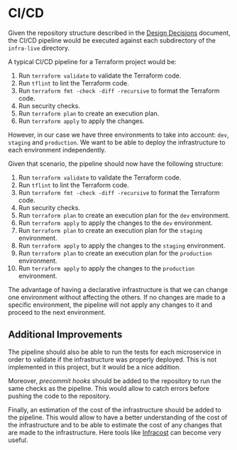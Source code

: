 # CI/CD

Given the repository structure described in the [Design Decisions](DESIGN.md) document, the CI/CD pipeline would be executed against each subdirectory of the `infra-live` directory.

A typical CI/CD pipeline for a Terraform project would be:

1. Run `terraform validate` to validate the Terraform code.
2. Run `tflint` to lint the Terraform code.
3. Run `terraform fmt -check -diff -recursive` to format the Terraform code.
4. Run security checks.
5. Run `terraform plan` to create an execution plan.
6. Run `terraform apply` to apply the changes.

However, in our case we have three environments to take into account: `dev`, `staging` and `production`. We want to be able to deploy the infrastructure to each environment independently.

Given that scenario, the pipeline should now have the following structure:

1. Run `terraform validate` to validate the Terraform code.
2. Run `tflint` to lint the Terraform code.
3. Run `terraform fmt -check -diff -recursive` to format the Terraform code.
4. Run security checks.
5. Run `terraform plan` to create an execution plan for the `dev` environment.
6. Run `terraform apply` to apply the changes to the `dev` environment.
7. Run `terraform plan` to create an execution plan for the `staging` environment.
8. Run `terraform apply` to apply the changes to the `staging` environment.
9. Run `terraform plan` to create an execution plan for the `production` environment.
10. Run `terraform apply` to apply the changes to the `production` environment.

The advantage of having a declarative infrastructure is that we can change one environment without affecting the others. If no changes are made to a specific environment, the pipeline will not apply any changes to it and proceed to the next environment.

## Additional Improvements

The pipeline should also be able to run the tests for each microservice in order to validate if the infrastructure was properly deployed. This is not implemented in this project, but it would be a nice addition.

Moreover, *precommit hooks* should be added to the repository to run the same checks as the pipeline. This would allow to catch errors before pushing the code to the repository.

Finally, an estimation of the cost of the infrastructure should be added to the pipeline. This would allow to have a better understanding of the cost of the infrastructure and to be able to estimate the cost of any changes that are made to the infrastructure. Here tools like [Infracost](https://www.infracost.io/) can become very useful.
